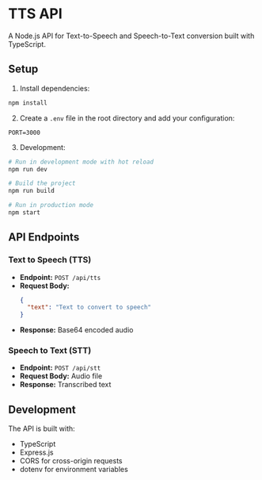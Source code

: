 # TTS API

A Node.js API for Text-to-Speech and Speech-to-Text conversion built with TypeScript.

## Setup

1. Install dependencies:
```bash
npm install
```

2. Create a `.env` file in the root directory and add your configuration:
```
PORT=3000
```

3. Development:
```bash
# Run in development mode with hot reload
npm run dev

# Build the project
npm run build

# Run in production mode
npm start
```

## API Endpoints

### Text to Speech (TTS)
- **Endpoint:** `POST /api/tts`
- **Request Body:**
  ```json
  {
    "text": "Text to convert to speech"
  }
  ```
- **Response:** Base64 encoded audio

### Speech to Text (STT)
- **Endpoint:** `POST /api/stt`
- **Request Body:** Audio file
- **Response:** Transcribed text

## Development

The API is built with:
- TypeScript
- Express.js
- CORS for cross-origin requests
- dotenv for environment variables 